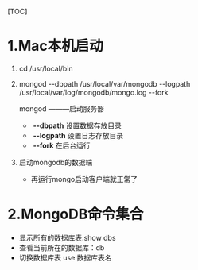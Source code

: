 [TOC]

# 1.Mac本机启动

1. cd /usr/local/bin 

2. mongod --dbpath /usr/local/var/mongodb --logpath /usr/local/var/log/mongodb/mongo.log --fork

   mongod ———启动服务器

   - ​		**--dbpath** 设置数据存放目录
   - ​		**--logpath** 设置日志存放目录
   - ​		**--fork** 在后台运行

3. 启动mongodb的数据端
   
   - 再运行mongo启动客户端就正常了

# 2.MongoDB命令集合

- 显示所有的数据库表:show dbs
- 查看当前所在的数据库：db
- 切换数据库表 use  数据库表名